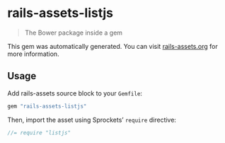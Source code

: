 # rails-assets-listjs

> The Bower package inside a gem

This gem was automatically generated. You can visit [rails-assets.org](https://rails-assets.org) for more information.

## Usage

Add rails-assets source block to your `Gemfile`:

```ruby
gem "rails-assets-listjs"

```

Then, import the asset using Sprockets’ `require` directive:

```js
//= require "listjs"
```
